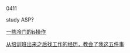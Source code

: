 0411

study ASP?

[一些冷门的js操作](https://juejin.im/post/5acc4c69f265da238440e7d1)

[从培训班出来之后找工作的经历，教会了我这五件事](https://juejin.im/post/5842c27c61ff4b006c2a55d7)